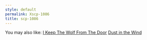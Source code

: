 ```yaml
---
style: default
permalink: Xscp-1086
title: scp-1086
---
```

You may also like:
[I Keep The Wolf From The Door](http://scp-wiki.net/i-keep-the-wolf-from-the-door)
[Dust in the Wind](http://scp-wiki.net/dust-in-the-wind)